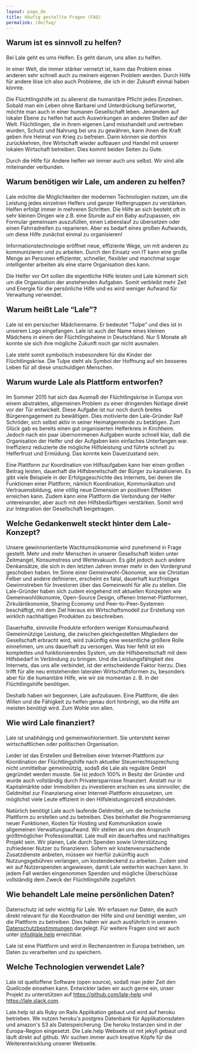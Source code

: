 ```yaml
---
layout: page_de
title: Häufig gestellte Fragen (FAQ)
permalink: /de/faq/
---
```


<p style="font-size:20px"><b>Warum ist es sinnvoll zu helfen?</b></p>

Bei Lale geht es ums Helfen. Es geht darum, uns allen zu helfen. 

In einer Welt, die immer stärker vernetzt ist, kann das Problem eines anderen sehr schnell auch zu meinem eigenen Problem werden. Durch Hilfe für andere löse ich also auch Probleme, die ich in der Zukunft einmal haben könnte.

Die Flüchtlingshilfe ist zu allererst die humanitäre Pflicht jedes Einzelnen. Sobald man ein Leben ohne Barbarei und Unterdrückung befürwortet, möchte man auch in einer humanen Gesellschaft leben. Jemandem auf lokaler Ebene zu helfen hat auch Auswirkungen an anderen Stellen auf der Welt. Flüchtlingen, die in ihrem eigenen Land misshandelt und vertrieben wurden, Schutz und Nahrung bei uns zu gewähren, kann ihnen die Kraft geben ihre Heimat von Krieg zu befreien. Dann können sie dorthin zurückkehren, ihre Wirtschaft wieder aufbauen und Handel mit unserer lokalen Wirtschaft betreiben. Dies kommt beiden Seiten zu Gute.

Durch die Hilfe für Andere helfen wir immer auch uns selbst. Wir sind alle miteinander verbunden.

<p style="font-size:20px"><b>Warum benötigen wir Lale, um anderen zu helfen?</b></p>

Lale möchte die Möglichkeiten der modernen Technologien nutzen, um die Leistung jedes einzelnen Helfers und ganzer Helfergruppen zu verstärken. Helfen erfolgt immer in mehreren Schritten. Die Hilfe an sich besteht oft in sehr kleinen Dingen wie z.B. eine Stunde auf ein Baby aufzupassen, ein Formular gemeinsam auszufüllen, einen Lebenslauf zu übersetzen oder einen Fahrradreifen zu reparieren. Aber es bedarf eines großen Aufwands, um diese Hilfe zunächst einmal zu organisieren!   

Informationstechnologie eröffnet neue, effiziente Wege, um mit anderen zu kommunizieren und zu arbeiten. Durch den Einsatz von IT kann eine große Menge an Personen effizienter, schneller, flexibler und manchmal sogar intelligenter arbeiten als eine starre Organisation dies kann.  

Die Helfer vor Ort sollen die eigentliche Hilfe leisten und Lale kümmert sich um die Organisation der anstehenden Aufgaben. Somit verbleibt mehr Zeit und Energie für die persönliche Hilfe und es wird weniger Aufwand für Verwaltung verwendet.

<p style="font-size:20px"><b>Warum heißt Lale “Lale”?</b></p>

Lale ist ein persischer Mädchenname. Er bedeutet “Tulpe” und dies ist in unserem Logo eingefangen. Lale ist auch der Name eines kleinen Mädchens in einem der Flüchtlingsheime in Deutschland. Nur 5 Monate alt konnte sie sich ihre mögliche Zukunft noch gar nicht ausmalen. 

Lale steht somit symbolisch insbesondere für die Kinder der Flüchtlingskrise. Die Tulpe steht als Symbol der Hoffnung auf ein besseres Leben für all diese unschuldigen Menschen.

<p style="font-size:20px"><b>Warum wurde Lale als Plattform entworfen?</b></p>

Im Sommer 2015 hat sich das Ausmaß der Flüchtlingskrise in Europa von einem abstrakten, allgemeinen Problem zu einer dringenden Notlage direkt vor der Tür entwickelt. Diese Aufgabe ist nur noch durch breites Bürgerengagement zu bewältigen. Dies motivierte den Lale-Gründer Ralf Schröder, sich selbst aktiv in seiner Heimatgemeinde zu betätigen. Zum Glück gab es bereits einen gut organisierten Helferkreis in Kirchheim. Jedoch nach ein paar übernommenen Aufgaben wurde schnell klar, daß die Organisation der Helfer und der Aufgaben kein einfaches Unterfangen war. Ineffizienz reduzierte die mögliche Hilfsleistung und führte schnell zu Helferfrust und Ermüdung. Das konnte kein Dauerzustand sein.

Eine Plattform zur Koordination von Hilfsaufgaben kann hier einen großen Beitrag leisten, dauerhaft die Hilfsbereitschaft der Bürger zu kanalisieren. Es gibt viele Beispiele in der Erfolgsgeschichte des Internets, bei denen die Funktionen einer Plattform, nämlich Koordination, Kommunikation und Vertrauensbildung, eine völlig neue Dimension an positiven Effekten erreichen kann. Zudem kann eine Plattform die Verbindung der Helfer untereinander, aber auch mit den Hilfsbedürftigen verstärken. Somit wird zur Integration der Gesellschaft beigetragen.   

<p style="font-size:20px"><b>Welche Gedankenwelt steckt hinter dem Lale-Konzept?</b></p>

Unsere gewinnorientierte Wachtumsökonomie wird zunehmend in Frage gestellt. Mehr und mehr Menschen in unserer Gesellschaft leiden unter Zeitmangel, Konsumstress und Wertevakuum. Es gibt jedoch auch andere Denkansätze, die sich in den letzten Jahren immer mehr in den Vordergrund geschoben haben. Im Sinne einer Gemeinwohl-Ökonomie, wie sie Christian Felber und andere definieren, erscheint es fatal, dauerhaft kurzfristiges Gewinnstreben für Investoren über das Gemeinwohl für alle zu stellen. 
Die Lale-Gründer haben sich zudem eingehend mit aktuellen Konzepten wie Gemeinwohlökonomie, Open-Source Design, offenen Internet-Plattformen, Zirkulärökonomie, Sharing Economy und Peer-to-Peer-Systemen beschäftigt, mit dem Ziel hieraus ein Wirtschaftsmodell zur Erstellung von wirklich nachhaltigen Produkten zu beschreiben.

Dauerhafte, sinnvolle Produkte erfordern weniger Konsumaufwand. Gemeinnützige Leistung, die zwischen gleichgestellten Mitgliedern der Gesellschaft erbracht wird, wird zukünftig eine wesentliche größere Rolle einnehmen, um uns dauerhaft zu versorgen. Was hier fehlt ist ein komplettes und funktionierendes System, um die Hilfsbereitschaft mit dem Hilfsbedarf in Verbindung zu bringen. Und die Leistungsfähigkeit des Internets, das uns alle verbindet, ist der entscheidende Faktor hierzu. Dies trifft für alle neu entstehenden lateralen Wirtschaftsformen zu, besonders aber für die humanitäre Hilfe, wie wir sie momentan z. B. in der Flüchtlingshilfe benötigen. 

Deshalb haben wir begonnen, Lale aufzubauen. Eine Plattform, die den Willen und die Fähigkeit zu helfen genau dort hinbringt, wo die Hilfe am meisten benötigt wird. Zum Wohle von allen.

<p style="font-size:20px"><b>Wie wird Lale finanziert?</b></p>

Lale ist unabhängig und gemeinwohlorientiert. Sie untersteht keiner wirtschaftlichen oder politischen Organisation. 

Leider ist das Erstellen und Betreiben einer Internet-Plattform zur Koordination der Flüchtlingshilfe nach aktueller Steuerrechtssprechung nicht unmittelbar gemeinnützig, sodaß die Lale als reguläre GmbH gegründet werden musste. Sie ist jedoch 100% in Besitz der Gründer und wurde auch vollständig durch Privatersparnisse finanziert. Anstatt nur in Kapitalmärkte oder Immobilien zu investieren erschien es uns sinnvoller, die Geldmittel zur Finanzierung einer Internet-Plattform einzusetzen, um möglichst viele Leute effizient in den Hilfsleistungprozeß einzubinden. 

Natürlich benötigt Lale auch laufende Geldmittel, um die technische Plattform zu erstellen und zu betreiben. Dies beinhaltet die Programmierung neuer Funktionen, Kosten für Hosting und Kommunikation sowie allgemeinen Verwaltungsaufwand. Wir stellen an uns den Anspruch größtmöglicher Professionalität.
Lale muß ein dauerhaftes und nachhaltiges Projekt sein. Wir planen, Lale durch Spenden sowie Unterstützung zufriedener Nutzer zu finanzieren. Sofern wir kostenverursachende Zusatzdienste anbieten, müssen wir hierfür zukünftig auch Nutzungsgebühren verlangen, um kostendeckend zu arbeiten. Zudem sind wir auf Nutzerspenden angewiesen, damit Lale weiterhin wachsen kann. In jedem Fall werden eingenommen Spenden und mögliche Überschüsse vollständig dem Zweck der Flüchtlingshilfe zugeführt. 

<p style="font-size:20px"><b>Wie behandelt Lale meine persönlichen Daten?</b></p>

Datenschutz ist sehr wichtig für Lale. Wir erfassen nur Daten, die auch direkt relevant für die Koordination der Hilfe sind und benötigt werden, um die Plattform zu betreiben. Dies haben wir auch ausführlich in unseren <a href="/de/terms">Datenschutzbestimmungen</a> dargelegt. Für weitere Fragen sind wir auch unter <a href="mailto:info@lale.help">info@lale.help</a> erreichbar. 

Lale ist eine Plattform und wird in Rechenzentren in Europa betrieben, um Daten zu verarbeiten und zu speichern.

<p style="font-size:20px"><b>Welche Technologien verwendet Lale?</b></p>

Lale ist quelloffene Software (open source), sodaß man jeder Zeit den Quellcode einsehen kann. Entwickler laden wir auch gerne ein, unser Projekt zu unterstützen auf <a href="https://github.com/lale-help">https://github.com/lale-help</a> und <a href="https://lale.slack.com">https://lale.slack.com</a>.

Lale.help ist als Ruby on Rails Applikation gebaut und wird auf heroku betrieben. We nutzen heroku's postgres Datenbank für Applikationsdaten und amazon's S3 als Dateispeicherung. 
Die heroku Instanzen sind in der Europa-Region eingesetzt. Die Lale.help Webseite ist mit jekyll gebaut und läuft direkt auf github. Wir suchen immer auch kreative Köpfe für die Weiterentwicklung unserer Webseite.

